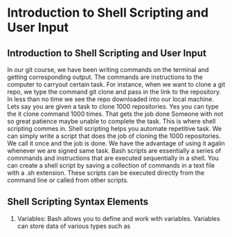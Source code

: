 # Introduction to Shell Scripting and User Input
## Introduction to Shell Scripting and User Input
In our git course, we have been writing commands on the terminal and getting corresponding output. The commands are
instructions to the computer to carryout certain task.
For instance, when we want to clone a git repo, we type the command git clone and pass in the link to the repository.
In less than no time we see the repo downloaded into our local machine.
Lets say you are given a task to clone 1000 repositories. Yes you can type the it clone command 1000 times. That
gets the job done Someone with not so great patience maybe unable to complete the task.
This is where shell scripting commes in. Shell scripting helps you automate repetitive task. We can simply write a script
that does the job of cloning the 1000 repositories. We call it once and the job is done. We have the advantage of using it
agalin whenever we are signed same task.
Bash scripts are essentially a series of comnmands and instructions that are executed sequentially in a shell. You can
create a shell script by saving a collection of commands in a text file with a .sh extension. These scripts can be executed
directly from the command line or called from other scripts.
## Shell Scripting Syntax Elements
1. Variables: Bash allows you to define and work with variables. Variables can store data of various types such as